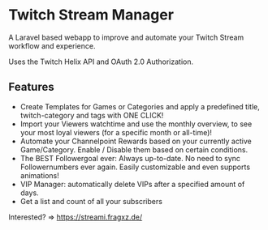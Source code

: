 # Twitch Stream Manager
A Laravel based webapp to improve and automate your Twitch Stream workflow and experience.

Uses the Twitch Helix API and OAuth 2.0 Authorization.

## Features
* Create Templates for Games or Categories and apply a predefined title, twitch-category and tags with ONE CLICK!
* Import your Viewers watchtime and use the monthly overview, to see your most loyal viewers (for a specific month or all-time)!
* Automate your Channelpoint Rewards based on your currently active Game/Category. Enable / Disable them based on certain conditions.
* The BEST Followergoal ever: Always up-to-date. No need to sync Followernumbers ever again. Easily customizable and even supports animations!
* VIP Manager: automatically delete VIPs after a specified amount of days.
* Get a list and count of all your subscribers

Interested? => https://streami.fragxz.de/
